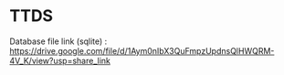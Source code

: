 # TTDS

Database file link (sqlite) : https://drive.google.com/file/d/1Aym0nIbX3QuFmpzUpdnsQlHWQRM-4V_K/view?usp=share_link